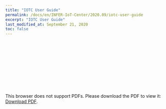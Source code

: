 ```yaml
---
title: "IOTC User Guide"
permalink: /docs/en/INFER-IoT-Center/2020.09/iotc-user-guide
excerpt: "IOTC User Guide"
last_modified_at: September 21, 2020
toc: false
---
```


<object data="/assets/iotc-user-guide.pdf" type="application/pdf" width="700px" height="700px">
    <embed src="/assets/iotc-user-guide.pdf">
        <p>This browser does not support PDFs. Please download the PDF to view it: <a href="/assets/iotc-user-guide.pdf">Download PDF</a>.</p>
    </embed>
</object>